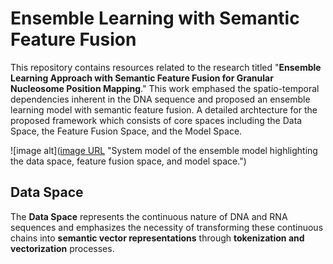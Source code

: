# Ensemble Learning with Semantic Feature Fusion
This repository contains resources related to the research titled "**Ensemble Learning Approach with Semantic Feature Fusion for Granular Nucleosome Position Mapping**."
This work emphased the spatio-temporal dependencies inherent in the DNA sequence and proposed an ensemble learning model with semantic feature fusion. A detailed archtecture for the proposed framework which consists of core spaces including the Data Space, the Feature Fusion Space, and the Model Space.

![image alt]([image URL](https://github.com/shahid3167/Ensemble_Learning_with_Semantic_Feature_Fusion/blob/ca8c6adafb0b3b6ca913754e6ebf90237e1122f1/Figures/SystemModel.jpg) "System model of the ensemble model highlighting the data space, feature fusion space, and model space.")

## Data Space
The **Data Space** represents the continuous nature of DNA and RNA sequences and emphasizes the necessity of transforming these continuous chains into **semantic vector representations** through **tokenization and vectorization** processes. 
